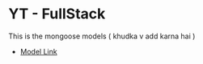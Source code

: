# YT - FullStack

This is the mongoose models ( khudka v add karna hai )

- [Model Link](https://app.eraser.io/workspace/YtPqZ1VogxGy1jzIDkzj)
